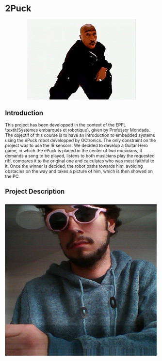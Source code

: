 # 2Puck

<p align="center">
  <img src="8fd5b634493c6ec3b739f39ffff93e750367098e_hq.gif" alt="animated" />
</p>

## Introduction
This project has been developped in the context of the EPFL \textit{Systèmes embarqués et robotique}, given by Professor Mondada. The objectif of this course is to have an introduction to embedded systems using the ePuck robot developped by GCtronics. The only constraint on the project was to use the IR sensors. We decided to develop a Guitar Hero game, in which the ePuck is placed in the center of two musicians, it demands a song to be played, listens to both musicians play the requested riff, compares it to the original one and calculates who was most faithful to it. Once the winner is decided, the robot paths towards him, avoiding obstacles on the way and takes a picture of him, which is then showed on the PC.

## Project Description

## 




![](absolubgfrere.png)
